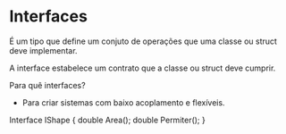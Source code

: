 # Interfaces

É um tipo que define um conjuto de operações que uma classe ou struct deve implementar.

A interface estabelece um contrato que a classe ou struct deve cumprir.

Para quê interfaces?
* Para criar sistemas com baixo acoplamento e flexíveis.

Interface IShape {
  double Area();
  double Permiter();
}
